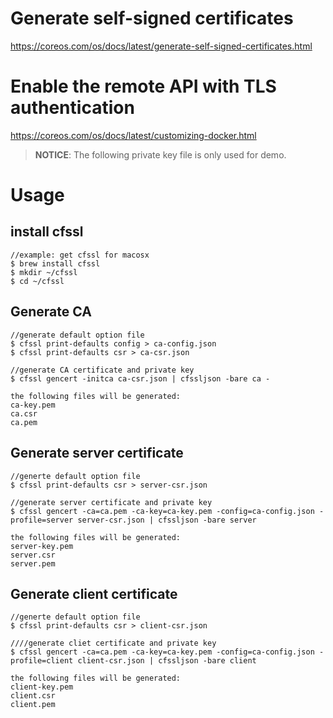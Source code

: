 # Generate self-signed certificates
https://coreos.com/os/docs/latest/generate-self-signed-certificates.html

# Enable the remote API with TLS authentication
https://coreos.com/os/docs/latest/customizing-docker.html

> **NOTICE**: The following private key file is only used for demo.


# Usage

## install cfssl

```
//example: get cfssl for macosx
$ brew install cfssl
$ mkdir ~/cfssl
$ cd ~/cfssl
```

## Generate CA

```
//generate default option file
$ cfssl print-defaults config > ca-config.json
$ cfssl print-defaults csr > ca-csr.json

//generate CA certificate and private key
$ cfssl gencert -initca ca-csr.json | cfssljson -bare ca -

the following files will be generated:
ca-key.pem
ca.csr
ca.pem
```

## Generate server certificate

```
//generte default option file
$ cfssl print-defaults csr > server-csr.json

//generate server certificate and private key
$ cfssl gencert -ca=ca.pem -ca-key=ca-key.pem -config=ca-config.json -profile=server server-csr.json | cfssljson -bare server

the following files will be generated:
server-key.pem
server.csr
server.pem
```

## Generate client certificate

```
//generte default option file
$ cfssl print-defaults csr > client-csr.json

////generate cliet certificate and private key
$ cfssl gencert -ca=ca.pem -ca-key=ca-key.pem -config=ca-config.json -profile=client client-csr.json | cfssljson -bare client

the following files will be generated:
client-key.pem
client.csr
client.pem
```
